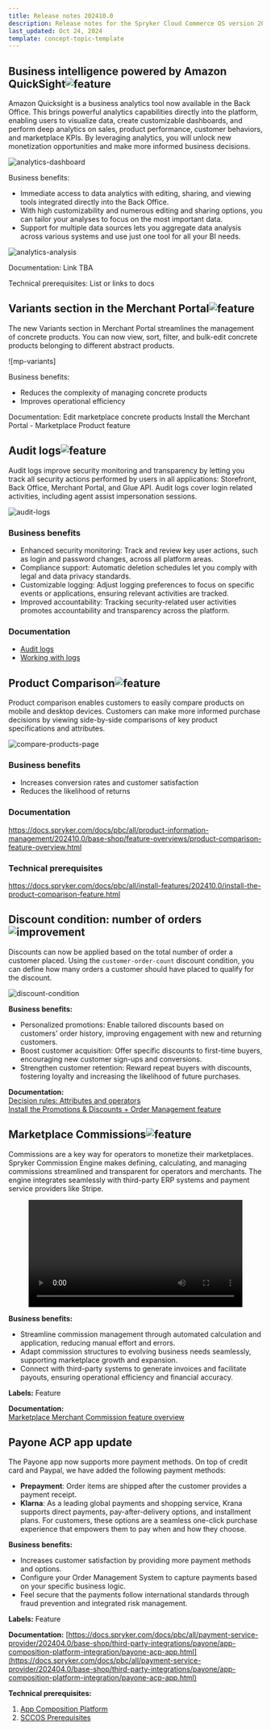 ```yaml
---
title: Release notes 202410.0
description: Release notes for the Spryker Cloud Commerce OS version 202410.0
last_updated: Oct 24, 2024
template: concept-topic-template
---
```


## Business intelligence powered by Amazon QuickSight<span class="inline-img">![feature](https://spryker.s3.eu-central-1.amazonaws.com/docs/scos/user/intro-to-spryker/releases/release-notes/feature.png)</span>

Amazon Quicksight is a business analytics tool now available in the Back Office. This brings powerful analytics capabilities directly into the platform, enabling users to visualize data, create customizable dashboards, and perform deep analytics on sales, product performance, customer behaviors, and marketplace KPIs. By leveraging analytics, you will unlock new monetization opportunities and make more informed business decisions.

![analytics-dashboard]()


Business benefits:

* Immediate access to data analytics with editing, sharing, and viewing tools integrated directly into the Back Office.
* With high customizability and numerous editing and sharing options, you can tailor your analyses to focus on the most important data.
* Support for multiple data sources lets you aggregate data analysis across various systems and use just one tool for all your BI needs.

![analytics-analysis]()


Documentation:
Link TBA

Technical prerequisites:
List or links to docs




## Variants section in the Merchant Portal<span class="inline-img">![feature](https://spryker.s3.eu-central-1.amazonaws.com/docs/scos/user/intro-to-spryker/releases/release-notes/feature.png)</span>

The new Variants section in Merchant Portal streamlines the management of concrete products. You can now view, sort, filter, and bulk-edit concrete products belonging to different abstract products.

![mp-variants]


Business benefits:
* Reduces the complexity of managing concrete products
* Improves operational efficiency


Documentation:
Edit marketplace concrete products
Install the Merchant Portal - Marketplace Product feature


## Audit logs<span class="inline-img">![feature](https://spryker.s3.eu-central-1.amazonaws.com/docs/scos/user/intro-to-spryker/releases/release-notes/feature.png)</span>

Audit logs improve security monitoring and transparency by letting you track all security actions performed by users in all applications: Storefront, Back Office, Merchant Portal, and Glue API. Audit logs cover login related activities, including agent assist impersonation sessions.

![audit-logs]()

### Business benefits
* Enhanced security monitoring: Track and review key user actions, such as login and password changes, across all platform areas.
* Compliance support: Automatic deletion schedules let you comply with legal and data privacy standards.
* Customizable logging: Adjust logging preferences to focus on specific events or applications, ensuring relevant activities are tracked.
* Improved accountability: Tracking security-related user activities promotes accountability and transparency across the platform.


### Documentation

* [Audit logs](/docs/dg/dev/backend-development/audit-logs/audit-logs.html)
* [Working with logs](/docs/ca/dev/working-with-logs.html)


## Product Comparison<span class="inline-img">![feature](https://spryker.s3.eu-central-1.amazonaws.com/docs/scos/user/intro-to-spryker/releases/release-notes/feature.png)</span>

Product comparison enables customers to easily compare products on mobile and desktop devices. Customers can make more informed purchase decisions by viewing side-by-side comparisons of key product specifications and attributes.

![compare-products-page](https://spryker.s3.eu-central-1.amazonaws.com/docs/pbc/all/product-information-management/base-shop/feature-overviews/product-comparison-feature-overview.md/compare-products-page.png)

### Business benefits
* Increases conversion rates and customer satisfaction
* Reduces the likelihood of returns


### Documentation
https://docs.spryker.com/docs/pbc/all/product-information-management/202410.0/base-shop/feature-overviews/product-comparison-feature-overview.html

### Technical prerequisites
https://docs.spryker.com/docs/pbc/all/install-features/202410.0/install-the-product-comparison-feature.html



## Discount condition: number of orders<span class="inline-img">![improvement](https://spryker.s3.eu-central-1.amazonaws.com/docs/scos/user/intro-to-spryker/releases/release-notes/improvement.png)</span>

Discounts can now be applied based on the total number of order a customer placed. Using the `customer-order-count` discount condition, you can define how many orders a customer should have placed to qualify for the discount.


![discount-condition]()

**Business benefits:**

- Personalized promotions: Enable tailored discounts based on customers' order history, improving engagement with new and returning customers.  
- Boost customer acquisition: Offer specific discounts to first-time buyers, encouraging new customer sign-ups and conversions.  
- Strengthen customer retention: Reward repeat buyers with discounts, fostering loyalty and increasing the likelihood of future purchases.


**Documentation:**   
[Decision rules: Attributes and operators](/docs/pbc/all/discount-management/202410.0/base-shop/manage-in-the-back-office/create-discounts.html#decision-rules-attributes-and-operators)  
[Install the Promotions & Discounts + Order Management feature](/docs/pbc/all/discount-management/202410.0/base-shop/install-and-upgrade/install-features/install-the-promotions-and-discounts-order-managemet-feature.html)


## Marketplace Commissions<span class="inline-img">![feature](https://spryker.s3.eu-central-1.amazonaws.com/docs/scos/user/intro-to-spryker/releases/release-notes/feature.png)</span>

Commissions are a key way for operators to monetize their marketplaces. Spryker Commission Engine makes defining, calculating, and managing commissions streamlined and transparent for operators and merchants. The engine integrates seamlessly with third-party ERP systems and payment service providers like Stripe.

<figure class="video_container">
    <video width="100%" height="auto" controls>
    <source src="https://spryker.s3.eu-central-1.amazonaws.com/docs/scos/user/back-office-user-guides/merchandising/product-relations/best-practices-promote-products-with-product-relations.md/define-general-settings-of-a-product-relation.mp4" type="video/mp4">
  </video>
</figure>



**Business benefits:**

- Streamline commission management through automated calculation and application, reducing manual effort and errors.  
- Adapt commission structures to evolving business needs seamlessly, supporting marketplace growth and expansion.   
- Connect with third-party systems to generate invoices and facilitate payouts, ensuring operational efficiency and financial accuracy.

**Labels:** Feature

**Documentation:**   
[Marketplace Merchant Commission feature overview](https://docs.spryker.com/docs/pbc/all/merchant-management/202407.0/marketplace/marketplace-merchant-commission-feature-overview.html)




## Payone ACP app update

The Payone app now supports more payment methods. On top of credit card and Paypal, we have added the following payment methods:

- **Prepayment**: Order items are shipped after the customer provides a payment receipt.  
- **Klarna**: As a leading global payments and shopping service, Krana supports direct payments, pay-after-delivery options, and installment plans. For customers, these options are a seamless one-click purchase experience that empowers them to pay when and how they choose.

**Business benefits:**

* Increases customer satisfaction by providing more payment methods and options.  
* Configure your Order Management System to capture payments based on your specific business logic.  
* Feel secure that the payments follow international standards through fraud prevention and integrated risk management.

**Labels:** Feature

**Documentation:** [https://docs.spryker.com/docs/pbc/all/payment-service-provider/202404.0/base-shop/third-party-integrations/payone/app-composition-platform-integration/payone-acp-app.html](https://docs.spryker.com/docs/pbc/all/payment-service-provider/202404.0/base-shop/third-party-integrations/payone/app-composition-platform-integration/payone-acp-app.html)

**Technical prerequisites:**

1. [App Composition Platform](https://docs.spryker.com/docs/dg/dev/acp/app-composition-platform-installation.html)  
2. [SCCOS Prerequisites](https://docs.spryker.com/docs/pbc/all/payment-service-provider/202311.0/base-shop/third-party-integrations/stripe/sccos-prerequisites-for-the-stripe-app.html#required-packages)

